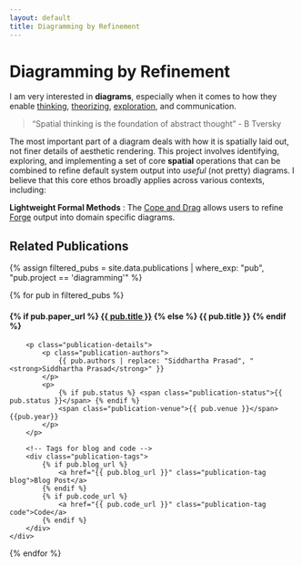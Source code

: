 ```yaml
---
layout: default
title: Diagramming by Refinement
---
```



# Diagramming by Refinement




I am very interested in **diagrams**, especially
when it comes to how they enable [thinking](https://www.researchgate.net/publication/232083479_Thinking_with_Sketches), [theorizing](https://www.activityanalysis.net/method-diagramming-as-theorizing/), [exploration](https://onlinelibrary.wiley.com/doi/epdf/10.1111/j.1551-6708.1987.tb00863.x),  and communication. 

> “Spatial thinking is the foundation of abstract thought” - B Tversky

The most important part of a diagram deals with how it is spatially laid out, 
not finer details of aesthetic rendering. This project involves identifying, exploring, and implementing a set of core **spatial** operations that can be combined to refine default system output into *useful* (not pretty) diagrams. I believe that this core ethos broadly applies across various contexts, including:


**Lightweight Formal Methods** : The [Cope and Drag](https://www.siddharthaprasad.com/copeanddrag/) allows users to refine [Forge](https://forge-fm.org/) output into domain specific diagrams.


## Related Publications

{% assign filtered_pubs = site.data.publications | where_exp: "pub", "pub.project == 'diagramming'" %}

<div class="publication-list">
{% for pub in filtered_pubs %}


 <div class="publication-card">
    <!-- Publication details -->
    <div>
        <h4 class="publication-title">
            {% if pub.paper_url %}
                <a href="{{ pub.paper_url }}">{{ pub.title }}</a>
            {% else %}
                {{ pub.title }}
            {% endif %}
        </h4>

        <p class="publication-details">
            <p class="publication-authors">
                {{ pub.authors | replace: "Siddhartha Prasad", "<strong>Siddhartha Prasad</strong>" }}
            </p>  
            <p>
                {% if pub.status %} <span class="publication-status">{{ pub.status }}</span> {% endif %}
                <span class="publication-venue">{{ pub.venue }}</span> {{pub.year}}
            </p>
        </p>

        <!-- Tags for blog and code -->
        <div class="publication-tags">
            {% if pub.blog_url %}
                <a href="{{ pub.blog_url }}" class="publication-tag blog">Blog Post</a>
            {% endif %}
            {% if pub.code_url %}
                <a href="{{ pub.code_url }}" class="publication-tag code">Code</a>
            {% endif %}
        </div>
    </div>
</div>



{% endfor %}
</div>

